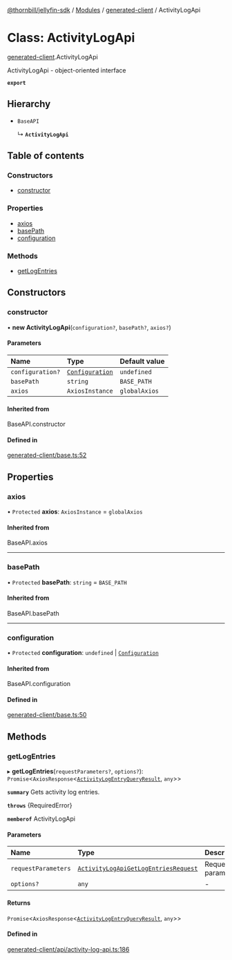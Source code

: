 [@thornbill/jellyfin-sdk](../README.md) / [Modules](../modules.md) / [generated-client](../modules/generated_client.md) / ActivityLogApi

# Class: ActivityLogApi

[generated-client](../modules/generated_client.md).ActivityLogApi

ActivityLogApi - object-oriented interface

**`export`**

## Hierarchy

- `BaseAPI`

  ↳ **`ActivityLogApi`**

## Table of contents

### Constructors

- [constructor](generated_client.ActivityLogApi.md#constructor)

### Properties

- [axios](generated_client.ActivityLogApi.md#axios)
- [basePath](generated_client.ActivityLogApi.md#basepath)
- [configuration](generated_client.ActivityLogApi.md#configuration)

### Methods

- [getLogEntries](generated_client.ActivityLogApi.md#getlogentries)

## Constructors

### constructor

• **new ActivityLogApi**(`configuration?`, `basePath?`, `axios?`)

#### Parameters

| Name | Type | Default value |
| :------ | :------ | :------ |
| `configuration?` | [`Configuration`](generated_client.Configuration.md) | `undefined` |
| `basePath` | `string` | `BASE_PATH` |
| `axios` | `AxiosInstance` | `globalAxios` |

#### Inherited from

BaseAPI.constructor

#### Defined in

[generated-client/base.ts:52](https://github.com/thornbill/jellyfin-sdk-typescript/blob/3ae780a/src/generated-client/base.ts#L52)

## Properties

### axios

• `Protected` **axios**: `AxiosInstance` = `globalAxios`

#### Inherited from

BaseAPI.axios

___

### basePath

• `Protected` **basePath**: `string` = `BASE_PATH`

#### Inherited from

BaseAPI.basePath

___

### configuration

• `Protected` **configuration**: `undefined` \| [`Configuration`](generated_client.Configuration.md)

#### Inherited from

BaseAPI.configuration

#### Defined in

[generated-client/base.ts:50](https://github.com/thornbill/jellyfin-sdk-typescript/blob/3ae780a/src/generated-client/base.ts#L50)

## Methods

### getLogEntries

▸ **getLogEntries**(`requestParameters?`, `options?`): `Promise`<`AxiosResponse`<[`ActivityLogEntryQueryResult`](../interfaces/generated_client.ActivityLogEntryQueryResult.md), `any`\>\>

**`summary`** Gets activity log entries.

**`throws`** {RequiredError}

**`memberof`** ActivityLogApi

#### Parameters

| Name | Type | Description |
| :------ | :------ | :------ |
| `requestParameters` | [`ActivityLogApiGetLogEntriesRequest`](../interfaces/generated_client.ActivityLogApiGetLogEntriesRequest.md) | Request parameters. |
| `options?` | `any` | - |

#### Returns

`Promise`<`AxiosResponse`<[`ActivityLogEntryQueryResult`](../interfaces/generated_client.ActivityLogEntryQueryResult.md), `any`\>\>

#### Defined in

[generated-client/api/activity-log-api.ts:186](https://github.com/thornbill/jellyfin-sdk-typescript/blob/3ae780a/src/generated-client/api/activity-log-api.ts#L186)
